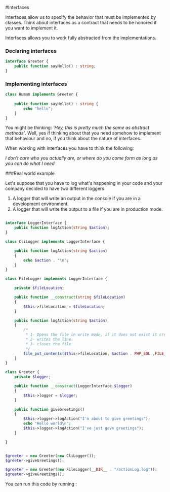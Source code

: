 #Interfaces

Interfaces allow us to specify the behavior that must be implemented by classes. Think about interfaces as a contract
that needs to be honored if you want to implement it.

Interfaces allows you to work fully abstracted from the implementations.

### Declaring interfaces
```php
interface Greeter {
    public function sayHello() : string;
}
```
### Implementing interfaces

```php
class Human implements Greeter {
 
    public function sayHello() : string {
        echo "hello";
    }
}
```

You might be thinking: _'Hey, this is pretty much the same as abstract methods'_. Well, yes if thinking about that you need 
somehow to implement that behaviour and no, if you think about the nature of interfaces. 

When working with interfaces you have to think the following:

_I don't care who you actually are, or where do you come form as long as you can do what I need_

###Real world example

Let's suppose that you have to log what's happening in your code and your company decided to have two different loggers

1. A logger that will write an output in the console if you are in a development environment.
2. A logger that will write the output to a file if you are in production mode.


```php

interface LoggerInterface {
    public function logAction(string $action);
}

class CliLogger implements LoggerInterface {

    public function logAction(string $action)
    {
        echo $action . "\n";
    }
}

class FileLogger implements LoggerInterface {

    private $fileLocation;

    public function __construct(string $fileLocation)
    {
        $this->fileLocation = $fileLocation;
    }

    public function logAction(string $action)
    {
        /*
         * 1- Opens the file in write mode, if it does not exist it creates it.
         * 2- writes the line
         * 3- closes the file
         */
        file_put_contents($this->fileLocation, $action . PHP_EOL ,FILE_APPEND);
    }
}

class Greeter {
    private $logger;

    public function __construct(LoggerInterface $logger)
    {
        $this->logger = $logger;
    }

    public function giveGreetings()
    {
        $this->logger->logAction("I'm about to give greetings");
        echo "Hello world\n";
        $this->logger->logAction("I've just gave greetings");
    }

}


$greeter = new Greeter(new CliLogger());
$greeter->giveGreetings();

$greeter = new Greeter(new FileLogger(__DIR__ . "/actionLog.log"));
$greeter->giveGreetings();
```
You can run this code by running :
